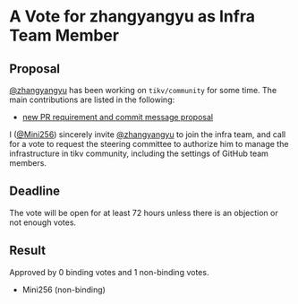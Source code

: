 # A Vote for zhangyangyu as Infra Team Member

## Proposal

[@zhangyangyu](https://github.com/zhangyangyu) has been working on `tikv/community` for some time. The main contributions are listed in the following:

- [new PR requirement and commit message proposal](https://github.com/tikv/community/pull/162)

I ([@Mini256](https://github.com/Mini256)) sincerely invite [@zhangyangyu](https://github.com/zhangyangyu) to join the infra team, and call for a vote to request the steering committee to authorize him to manage the infrastructure in tikv community, including the settings of GitHub team members.


## Deadline

The vote will be open for at least 72 hours unless there is an objection or not enough votes.

## Result

Approved by 0 binding votes and 1 non-binding votes.

* Mini256 (non-binding)
